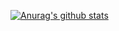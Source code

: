 [![Anurag's github stats](https://github-readme-stats.vercel.app/api?username=wisdommen&count_private=true&show_icons=true&theme=material-palenight)](https://github.com/anuraghazra/github-readme-stats)

